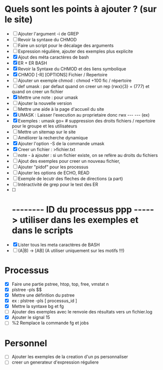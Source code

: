 # Quels sont les points à ajouter ? (sur le site)

- [ ] Ajouter l'argument -i de GREP
- [ ] Revoir la syntaxe du CHMOD
- [ ] Faire un script pour le décalage des arguments
- [ ] Expression régulière, ajouter des exemples plus explicite
- [x] Ajout des méta caractères de bash
- [x] ER + ER BASH
- [x] Revoir la Syntaxe du CHMOD et des liens symbolique
- [x] CHMOD [-R] [OPTIONS] Fichier / Repertoire
- [ ] Ajouter un exemple chmod : chmod +100 fic / répertoire
- [ ] def umask : par defaut quand on creer un rep (rwx){3} = (777) et quand on creer un fichier
- [x] Mettre une note : pour umask
- [ ] Ajouter la nouvelle version
- [ ] Mettre une aide à la page d'accueil du site
- [x] UMASK : Laisser l'execution au proprietaire donc rwx --- --- (ex)
- [x] Exemples : umask go= # suppression des droits fichiers / repertoire pour le groupe et les utilisateurs
- [ ] Mettre un sitemap sur le site
- [ ] Améliorer la recherche dynamique
- [x] Ajouter l'option -S de la commande umask
- [x] Creer un fichier : >fichier.txt
- [ ] note - à ajouter : si un fichier existe, on se refère au droits du fichiers
- [ ] Ajout des exemples pour creer un nouveau fichier,
- [ ] Ajouter "pidof" pour les processus
- [ ] Ajouter les options de ECHO, READ
- [ ] Exemple de lecutr des fleches de directions (a part)
- [ ] Intéractivité de grep pour le test des ER
- [ ] # -------- ID du processus ppp ----- > utiliser dans les exemples et dans le scripts
- [x] Lister tous les meta caractères de BASH
- [ ] (A|B) -> [AB] (A utiliser uniquement sur les motifs !!!)

# Processus

- [x] Faire une partie pstree, htop, top, free, vmstat n
- [x] plstree -pls $$
- [x] Mettre une définition du pstree
- [x] ex : plstree -pls [ processus_id ]
- [x] Mettre la syntaxe bg et fg
- [ ] Ajouter des exemples avec le renvoie des résultats vers un fichier.log
- [x] Ajouter le signal 15
- [ ] %2 Remplace la commande fg et jobs

# Personnel

- [ ] Ajouter les exemples de la creation d'un ps personnaliser
- [ ] creer un generateur d'expression réguliere

